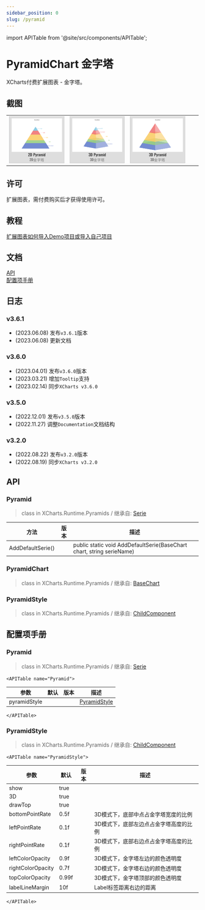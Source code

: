 ```yaml
---
sidebar_position: 0
slug: /pyramid
---
```

import APITable from '@site/src/components/APITable';

# PyramidChart 金字塔

XCharts付费扩展图表 - 金字塔。

## 截图

||||||
| :--: | :--: | :--: | :--: | :--: |
|![Pyramid01](img/Pyramid01.png) |![Pyramid02](img/Pyramid02.png) |![Pyramid03](img/Pyramid03.png) |

## 许可

扩展图表，需付费购买后才获得使用许可。

## 教程

[扩展图表如何导入Demo项目或导入自己项目](https://github.com/XCharts-Team/XCharts-Demo)

## 文档

[API](#api)  
[配置项手册](#配置项手册)  

## 日志

### v3.6.1

* (2023.06.08) 发布`v3.6.1`版本
* (2023.06.08) 更新文档

### v3.6.0

* (2023.04.01) 发布`v3.6.0`版本
* (2023.03.21) 增加`Tooltip`支持
* (2023.02.14) 同步`XCharts v3.6.0`

### v3.5.0

* (2022.12.01) 发布`v3.5.0`版本
* (2022.11.27) 调整`Documentation`文档结构

### v3.2.0

* (2022.08.22) 发布`v3.2.0`版本
* (2022.08.19) 同步`XCharts v3.2.0`

## API

### Pyramid

> class in XCharts.Runtime.Pyramids / 继承自: [Serie](https://xcharts-team.github.io/docs/api#serie)


|方法|版本|描述|
|--|--|--|
|AddDefaultSerie()||public static void AddDefaultSerie(BaseChart chart, string serieName)|

### PyramidChart

> class in XCharts.Runtime.Pyramids / 继承自: [BaseChart](https://xcharts-team.github.io/docs/api#basechart)


### PyramidStyle

> class in XCharts.Runtime.Pyramids / 继承自: [ChildComponent](https://xcharts-team.github.io/docs/api#childcomponent)


## 配置项手册

### Pyramid

> class in XCharts.Runtime.Pyramids / 继承自: [Serie](https://xcharts-team.github.io/docs/configuration#serie)

```mdx-code-block
<APITable name="Pyramid">
```

|参数|默认|版本|描述|
|--|--|--|--|
|pyramidStyle||| [PyramidStyle](#pyramidstyle)|

```mdx-code-block
</APITable>
```

### PyramidStyle

> class in XCharts.Runtime.Pyramids / 继承自: [ChildComponent](https://xcharts-team.github.io/docs/configuration#childcomponent)

```mdx-code-block
<APITable name="PyramidStyle">
```

|参数|默认|版本|描述|
|--|--|--|--|
|show|true||
|3D|true||
|drawTop|true||
|bottomPointRate|0.5f||3D模式下，底部中点占金字塔宽度的比例
|leftPointRate|0.1f||3D模式下，底部左边点占金字塔高度的比例
|rightPointRate|0.1f||3D模式下，底部右边点占金字塔高度的比例
|leftColorOpacity|0.9f||3D模式下，金字塔左边的颜色透明度
|rightColorOpacity|0.7f||3D模式下，金字塔右边的颜色透明度
|topColorOpacity|0.99f||3D模式下，金字塔顶部的颜色透明度
|labelLineMargin|10f||Label标签距离右边的距离

```mdx-code-block
</APITable>
```

